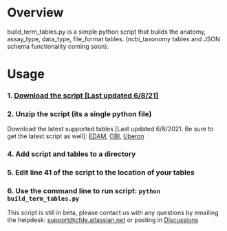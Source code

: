 # Overview

build_term_tables.py is a simple python script that builds the anatomy, assay_type, data_type, file_format tables. (ncbi_taxonomy tables and JSON schema functionality coming soon). 

# Usage

### 1. [Download the script [Last updated 6/8/21]](https://docs.nih-cfde.org/en/latest/c2m2/draft-C2M2_external_CV_term_table_generator_script/build_term_tables.py)

### 2. Unzip the script (its a single python file)

Download the latest supported tables [Last updated 6/8/2021. Be sure to get the latest script as well]: [EDAM](https://docs.nih-cfde.org/en/latest/c2m2/draft-C2M2_external_CV_term_table_generator_script/external_CV_reference_files/EDAM.version_1.25.tsv), [OBI](https://docs.nih-cfde.org/en/latest/c2m2/draft-C2M2_external_CV_term_table_generator_script/external_CV_reference_files/OBI.version_2021-04-06.obo), [Uberon](https://docs.nih-cfde.org/en/latest/c2m2/draft-C2M2_external_CV_term_table_generator_script/external_CV_reference_files/uberon.version_2021-02-12.obo)

### 4. Add script and tables to a directory

### 5. Edit line 41 of the script to the location of your tables

### 6. Use the command line to run script: `python build_term_tables.py`

This script is still in beta, please contact us with any questions by emailing the helpdesk: support@cfde.atlassian.net or posting in [Discussions](https://github.com/nih-cfde/published-documentation/discussions)
